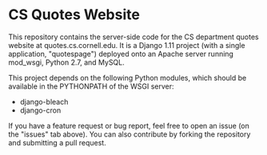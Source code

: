 # CS Quotes Website

This repository contains the server-side code for the CS department quotes website at quotes.cs.cornell.edu. It is a Django 1.11 project (with a single application, "quotespage") deployed onto an Apache server running mod_wsgi, Python 2.7, and MySQL.

This project depends on the following Python modules, which should be available in the PYTHONPATH of the WSGI server:

* django-bleach
* django-cron

If you have a feature request or bug report, feel free to open an issue (on the "issues" tab above). You can also contribute by forking the repository and submitting a pull request.
